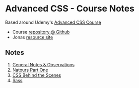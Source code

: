 # Advanced CSS - Course Notes

Based around Udemy's [Advanced CSS Course](https://www.udemy.com/advanced-css-and-sass/)

- Course [repository @ Github](https://github.com/jonasschmedtmann/advanced-css-course)
- Jonas [resource site](http://codingheroes.io/resources/)

## Notes

1. [General Notes & Observations](notes/general.md)
2. [Natours Part One](notes/sections.md#s2)
3. [CSS Behind the Scenes](notes/sections.md#s3)
4. [Sass](notes/sections.md#s4)
